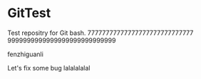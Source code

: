 # GitTest
Test repositry for Git bash.
77777777777777777777777777777
9999999999999999999999999999

fenzhiguanli





Let's fix some bug lalalalalal